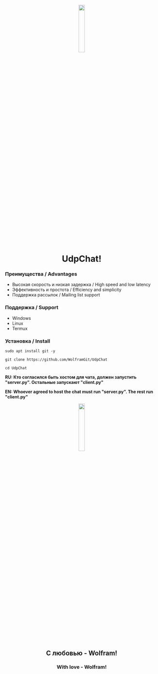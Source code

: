 <p align='center', width='100%'>
  <img width='20%', src='https://i.ibb.co/nNBDjG0W/Vector-4.png'>
</p>
<h1 align='center', width='100%'>UdpChat!</h2>

### Преимущества / Advantages
- Высокая скорость и низкая задержка / High speed and low latency
- Эффективность и простота / Efficiency and simplicity
- Поддержка рассылок / Mailing list support

### Поддержка / Support
- Windows
- Linux
- Termux

### Установка / Install
````
sudo apt install git -y

git clone https://github.com/WolframGit/UdpChat

cd UdpChat
````
**RU: Кто согласился быть хостом для чата, должен запустить "server.py". Остальные запускают "client.py"**

**EN: Whoever agreed to host the chat must run "server.py". The rest run "client.py"**

<p align='center', width='100%'>
  <img width='20%', src='https://i.ibb.co/HXmPjDm/heart3.png'>
</p>
<h2 align='center'>С любовью - Wolfram!</h2>
<h3 align='center'>With love - Wolfram!</h3>
